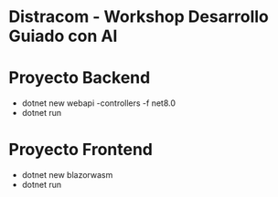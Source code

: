 # Distracom - Workshop Desarrollo Guiado con AI

# Proyecto Backend
- dotnet new webapi -controllers -f net8.0
- dotnet run

# Proyecto Frontend
- dotnet new blazorwasm
- dotnet run